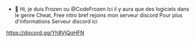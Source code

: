 - 👋 Hi, je duis Frozen ou @CodeFrozen
Ici il y aura que des logiciels dans le genre
Cheat, Free nitro bref rejoins mon serveur discord
Pour plus d'informations
Serveur discord ici

https://discord.gg/Yh8VjQqHFN
